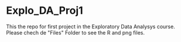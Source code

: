 # Explo_DA_Proj1
This the repo for first project in the Exploratory Data Analysys course.
Please chech de "Files" Folder to see the R and png files. 
